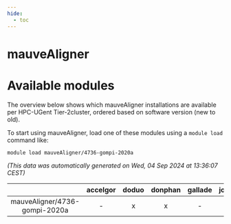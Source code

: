 ```yaml
---
hide:
  - toc
---
```


mauveAligner
============

# Available modules


The overview below shows which mauveAligner installations are available per HPC-UGent Tier-2cluster, ordered based on software version (new to old).

To start using mauveAligner, load one of these modules using a `module load` command like:

```shell
module load mauveAligner/4736-gompi-2020a
```

*(This data was automatically generated on Wed, 04 Sep 2024 at 13:36:07 CEST)*  

| |accelgor|doduo|donphan|gallade|joltik|shinx|skitty|
| :---: | :---: | :---: | :---: | :---: | :---: | :---: | :---: |
|mauveAligner/4736-gompi-2020a|-|x|x|-|x|-|x|
